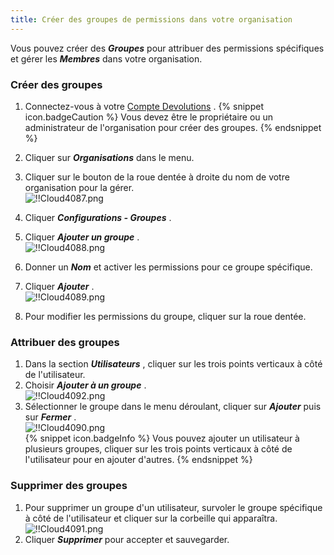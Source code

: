 ```yaml
---
title: Créer des groupes de permissions dans votre organisation
---
```

Vous pouvez créer des ***Groupes*** pour attribuer des permissions spécifiques et gérer les ***Membres*** dans votre organisation.  

### Créer des groupes  

1. Connectez-vous à votre [Compte Devolutions](https://portal.devolutions.com/) . 
{% snippet icon.badgeCaution %} 
Vous devez être le propriétaire ou un administrateur de l'organisation pour créer des groupes. 
{% endsnippet %}
 
2. Cliquer sur ***Organisations*** dans le menu. 
1. Cliquer sur le bouton de la roue dentée à droite du nom de votre organisation pour la gérer.  
![!!Cloud4087.png](/img/fr/cloud/Cloud4087.png) 
1. Cliquer ***Configurations - Groupes*** . 
1. Cliquer ***Ajouter un groupe*** .  
![!!Cloud4088.png](/img/fr/cloud/Cloud4088.png) 
1. Donner un ***Nom*** et activer les permissions pour ce groupe spécifique. 
1. Cliquer ***Ajouter*** .  
![!!Cloud4089.png](/img/fr/cloud/Cloud4089.png) 
1. Pour modifier les permissions du groupe, cliquer sur la roue dentée.  

### Attribuer des groupes 

1. Dans la section ***Utilisateurs*** , cliquer sur les trois points verticaux à côté de l'utilisateur. 
1. Choisir ***Ajouter à un groupe*** .  
![!!Cloud4092.png](/img/fr/cloud/Cloud4092.png) 
1. Sélectionner le groupe dans le menu déroulant, cliquer sur ***Ajouter*** puis sur ***Fermer*** .  
![!!Cloud4090.png](/img/fr/cloud/Cloud4090.png)  
{% snippet icon.badgeInfo %} 
Vous pouvez ajouter un utilisateur à plusieurs groupes, cliquer sur les trois points verticaux à côté de l'utilisateur pour en ajouter d'autres. 
{% endsnippet %}
 
### Supprimer des groupes 

1. Pour supprimer un groupe d'un utilisateur, survoler le groupe spécifique à côté de l'utilisateur et cliquer sur la corbeille qui apparaîtra.  
![!!Cloud4091.png](/img/fr/cloud/Cloud4091.png)  
1. Cliquer ***Supprimer*** pour accepter et sauvegarder. 

